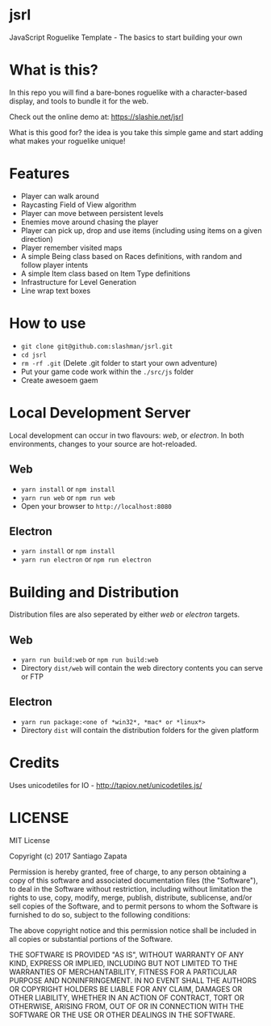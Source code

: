 # jsrl
JavaScript Roguelike Template - The basics to start building your own

# What is this?
In this repo you will find a bare-bones roguelike with a character-based display, and tools to bundle it for the web.

Check out the online demo at: https://slashie.net/jsrl

What is this good for? the idea is you take this simple game and start adding what makes your roguelike unique!

# Features
* Player can walk around
* Raycasting Field of View algorithm 
* Player can move between persistent levels
* Enemies move around chasing the player
* Player can pick up, drop and use items (including using items on a given direction)
* Player remember visited maps
* A simple Being class based on Races definitions, with random and follow player intents
* A simple Item class based on Item Type definitions
* Infrastructure for Level Generation
* Line wrap text boxes

# How to use
* `git clone git@github.com:slashman/jsrl.git`
* `cd jsrl`
* `rm -rf .git` (Delete .git folder to start your own adventure)
* Put your game code work within the `./src/js` folder
* Create awesoem gaem

# Local Development Server

Local development can occur in two flavours: *web*, or *electron*. In both environments, changes to your
source are hot-reloaded.

## Web

* `yarn install` or `npm install`
* `yarn run web` or `npm run web`
* Open your browser to `http://localhost:8080`

## Electron

* `yarn install` or `npm install`
* `yarn run electron` or `npm run electron`


# Building and Distribution

Distribution files are also seperated by either *web* or *electron* targets.

## Web

* `yarn run build:web` or `npm run build:web`
* Directory `dist/web` will contain the web directory contents you can serve or FTP

## Electron

* `yarn run package:<one of *win32*, *mac* or *linux*>`
* Directory `dist` will contain the distribution folders for the given platform

# Credits
Uses unicodetiles for IO - http://tapiov.net/unicodetiles.js/

# LICENSE

MIT License

Copyright (c) 2017 Santiago Zapata

Permission is hereby granted, free of charge, to any person obtaining a copy
of this software and associated documentation files (the "Software"), to deal
in the Software without restriction, including without limitation the rights
to use, copy, modify, merge, publish, distribute, sublicense, and/or sell
copies of the Software, and to permit persons to whom the Software is
furnished to do so, subject to the following conditions:

The above copyright notice and this permission notice shall be included in all
copies or substantial portions of the Software.

THE SOFTWARE IS PROVIDED "AS IS", WITHOUT WARRANTY OF ANY KIND, EXPRESS OR
IMPLIED, INCLUDING BUT NOT LIMITED TO THE WARRANTIES OF MERCHANTABILITY,
FITNESS FOR A PARTICULAR PURPOSE AND NONINFRINGEMENT. IN NO EVENT SHALL THE
AUTHORS OR COPYRIGHT HOLDERS BE LIABLE FOR ANY CLAIM, DAMAGES OR OTHER
LIABILITY, WHETHER IN AN ACTION OF CONTRACT, TORT OR OTHERWISE, ARISING FROM,
OUT OF OR IN CONNECTION WITH THE SOFTWARE OR THE USE OR OTHER DEALINGS IN THE
SOFTWARE.
